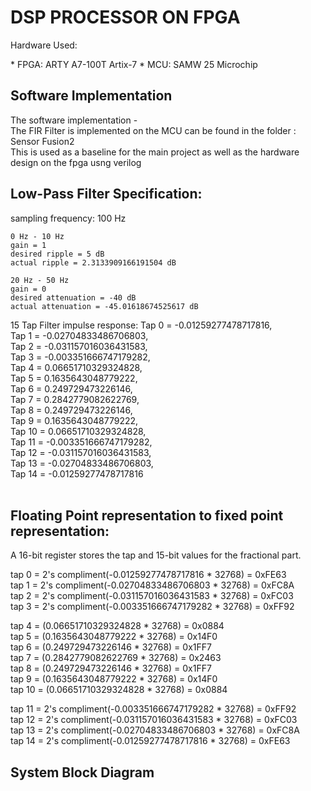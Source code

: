 # DSP PROCESSOR ON FPGA 
<p>Hardware Used: <br></p>
    * FPGA: ARTY A7-100T Artix-7
    * MCU: SAMW 25 Microchip 

## Software Implementation

  <p> The software implementation - <br>
  The FIR Filter is implemented on the MCU can be found in the folder : Sensor Fusion2<br>
  This is used as a baseline for the main project as well as the hardware design on the fpga usng verilog<br>  </p>

## Low-Pass Filter Specification:
<p>
    sampling frequency: 100 Hz

    0 Hz - 10 Hz
    gain = 1
    desired ripple = 5 dB
    actual ripple = 2.3133909166191504 dB

    20 Hz - 50 Hz
    gain = 0
    desired attenuation = -40 dB
    actual attenuation = -45.01618674525617 dB
</p>


<p> 15 Tap Filter impulse response: 
  Tap 0  = -0.01259277478717816,<br>
  Tap 1  = -0.02704833486706803,<br>
  Tap 2  = -0.031157016036431583,<br>
  Tap 3  = -0.003351666747179282,<br>
  Tap 4  = 0.06651710329324828,<br>
  Tap 5  = 0.1635643048779222,<br>
  Tap 6  = 0.249729473226146,<br>
  Tap 7  = 0.2842779082622769,<br>
  Tap 8  = 0.249729473226146,<br>
  Tap 9  = 0.1635643048779222,<br>
  Tap 10 = 0.06651710329324828,<br>
  Tap 11 = -0.003351666747179282,<br>
  Tap 12 = -0.031157016036431583,<br>
  Tap 13 = -0.02704833486706803,<br>
  Tap 14 = -0.01259277478717816<br>
<br></p>

## Floating Point representation to fixed point representation: <br>

A 16-bit register stores the tap and 15-bit values for the fractional part. <br>

tap 0 = 2's compliment(-0.01259277478717816 * 32768) 	= 0xFE63<br>
tap 1 = 2's compliment(-0.02704833486706803 * 32768) 	= 0xFC8A<br>
tap 2 = 2's compliment(-0.031157016036431583 * 32768) 	= 0xFC03<br>
tap 3 = 2's compliment(-0.003351666747179282 * 32768) 	= 0xFF92<br>

tap 4 = (0.06651710329324828 * 32768)	= 0x0884<br>
tap 5 = (0.1635643048779222 * 32768) 	= 0x14F0<br>
tap 6 = (0.249729473226146 * 32768) 	= 0x1FF7<br>
tap 7 = (0.2842779082622769 * 32768) 	= 0x2463<br>
tap 8 = (0.249729473226146 * 32768) 	= 0x1FF7<br>
tap 9 = (0.1635643048779222 * 32768) 	= 0x14F0<br>
tap 10 = (0.06651710329324828 * 32768) 	= 0x0884<br>

tap 11 = 2's compliment(-0.003351666747179282 * 32768) 	= 0xFF92<br>
tap 12 = 2's compliment(-0.031157016036431583 * 32768) 	= 0xFC03<br>
tap 13 = 2's compliment(-0.02704833486706803 * 32768) 	= 0xFC8A<br>
tap 14 = 2's compliment(-0.01259277478717816 * 32768) 	= 0xFE63<br>
</p>

## System Block Diagram 

